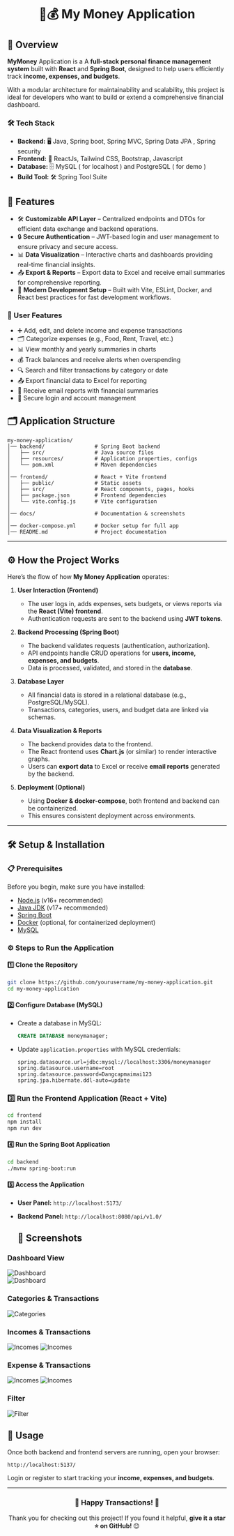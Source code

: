<h1 align="center"> 🐷💰 My Money Application </h1>

## 📌 Overview
**MyMoney** Application is a A **full-stack personal finance management system** built with **React** and **Spring Boot**, designed to help users efficiently track **income, expenses, and budgets**.  

With a modular architecture for maintainability and scalability, this project is ideal for developers who want to build or extend a comprehensive financial dashboard.

### 🛠️ Tech Stack
- **Backend:** 🖥️ Java, Spring boot, Spring MVC, Spring Data JPA , Spring security 
- **Frontend:** 🎨 ReactJs, Tailwind CSS, Bootstrap, Javascript
- **Database:** 🗄️ MySQL ( for localhost ) and PostgreSQL ( for demo ) 
- **Build Tool:** 🛠️ Spring Tool Suite 

## 🌟 Features
- 🛠️ **Customizable API Layer** – Centralized endpoints and DTOs for efficient data exchange and backend operations.  
- 🔒 **Secure Authentication** – JWT-based login and user management to ensure privacy and secure access.  
- 📊 **Data Visualization** – Interactive charts and dashboards providing real-time financial insights.  
- 📤 **Export & Reports** – Export data to Excel and receive email summaries for comprehensive reporting.  
- 🚀 **Modern Development Setup** – Built with Vite, ESLint, Docker, and React best practices for fast development workflows.  

### 👤 User Features
 - ➕ Add, edit, and delete income and expense transactions
 - 🗂️ Categorize expenses (e.g., Food, Rent, Travel, etc.)
 - 📊 View monthly and yearly summaries in charts
 - 💰 Track balances and receive alerts when overspending
 - 🔍 Search and filter transactions by category or date
 - 📤 Export financial data to Excel for reporting
 - 📧 Receive email reports with financial summaries
 - 🔐 Secure login and account management


## 🗂️ Application Structure
```
my-money-application/
│── backend/                # Spring Boot backend
│   ├── src/                # Java source files
│   ├── resources/          # Application properties, configs
│   └── pom.xml             # Maven dependencies
│
│── frontend/               # React + Vite frontend
│   ├── public/             # Static assets
│   ├── src/                # React components, pages, hooks
│   ├── package.json        # Frontend dependencies
│   └── vite.config.js      # Vite configuration
│
│── docs/                   # Documentation & screenshots
│
│── docker-compose.yml      # Docker setup for full app
│── README.md               # Project documentation
```

---


## ⚙️ How the Project Works
Here’s the flow of how **My Money Application** operates:

1. **User Interaction (Frontend)**  
   - The user logs in, adds expenses, sets budgets, or views reports via the **React (Vite) frontend**.  
   - Authentication requests are sent to the backend using **JWT tokens**.  

2. **Backend Processing (Spring Boot)**  
   - The backend validates requests (authentication, authorization).  
   - API endpoints handle CRUD operations for **users, income, expenses, and budgets**.  
   - Data is processed, validated, and stored in the **database**.  

3. **Database Layer**  
   - All financial data is stored in a relational database (e.g., PostgreSQL/MySQL).  
   - Transactions, categories, users, and budget data are linked via schemas.  

4. **Data Visualization & Reports**  
   - The backend provides data to the frontend.  
   - The React frontend uses **Chart.js** (or similar) to render interactive graphs.  
   - Users can **export data** to Excel or receive **email reports** generated by the backend.  

5. **Deployment (Optional)**  
   - Using **Docker & docker-compose**, both frontend and backend can be containerized.  
   - This ensures consistent deployment across environments.  

---
## 🛠️ Setup & Installation

### 📋 Prerequisites
Before you begin, make sure you have installed:
- [Node.js](https://nodejs.org/) (v16+ recommended)  
- [Java JDK](https://adoptium.net/) (v17+ recommended)  
- [Spring Boot](https://spring.io/projects/spring-boot)  
- [Docker](https://www.docker.com/) (optional, for containerized deployment)
- [MySQL](https://www.mysql.com/downloads/) 

### ⚙️ Steps to Run the Application

#### 1️⃣ Clone the Repository
```sh
git clone https://github.com/yourusername/my-money-application.git
cd my-money-application
```

#### 2️⃣ Configure Database (MySQL)
- Create a database in MySQL:
  ```sql
  CREATE DATABASE moneymanager;
  ```
- Update `application.properties` with MySQL credentials:
  ```properties
  spring.datasource.url=jdbc:mysql://localhost:3306/moneymanager
  spring.datasource.username=root
  spring.datasource.password=Dangcapmaimai123
  spring.jpa.hibernate.ddl-auto=update
  ```

### 3️⃣ Run the Frontend Application (React + Vite)
```bash
cd frontend
npm install
npm run dev
```

#### 4️⃣ Run the Spring Boot Application
```sh
cd backend
./mvnw spring-boot:run
```

#### 5️⃣ Access the Application
- **User Panel:** `http://localhost:5173/`
- **Backend Panel:** `http://localhost:8080/api/v1.0/`

  ## 📸 Screenshots  

### Dashboard View  
![Dashboard](pics/Dashboard.png)  
![Dashboard](pics/Dashboard_transactions.png)  

### Categories & Transactions  
![Categories](pics/Category.png)  

### Incomes & Transactions
![Incomes](pics/Income_chart.png)
![Incomes](pics/Income_Sources.png)

### Expense & Transactions
![Incomes](pics/Expense_chart.png)
![Incomes](pics/Expense_sources.png)

### Filter
![Filter](pics/Filter.png)  

## 🚀 Usage
Once both backend and frontend servers are running, open your browser:  

```
http://localhost:5137/
```

Login or register to start tracking your **income, expenses, and budgets**.

---


<h3 align="center">🎉 Happy Transactions! 🚀</h3> 
<p align="center">Thank you for checking out this project! If you found it helpful, <b>give it a star ⭐ on GitHub! </b> 😊</p>

